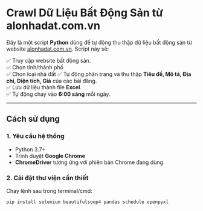 #  Crawl Dữ Liệu Bất Động Sản từ alonhadat.com.vn

Đây là một script **Python** dùng để tự động thu thập dữ liệu bất động sản từ website [alonhadat.com.vn](https://alonhadat.com.vn). Script này sẽ:

✅ Truy cập website bất động sản.  
✅ Chọn tỉnh/thành phố  
✅ Chọn loại nhà đất 
✅ Tự động phân trang và thu thập **Tiêu đề, Mô tả, Địa chỉ, Diện tích, Giá** của các bài đăng.  
✅ Lưu dữ liệu thành file **Excel**.  
✅ Tự động chạy vào **6:00 sáng** mỗi ngày.

---

##  Cách sử dụng

### 1. Yêu cầu hệ thống

- Python 3.7+
- Trình duyệt **Google Chrome**
- **ChromeDriver** tương ứng với phiên bản Chrome đang dùng

### 2. Cài đặt thư viện cần thiết

Chạy lệnh sau trong terminal/cmd:

```bash
pip install selenium beautifulsoup4 pandas schedule openpyxl
